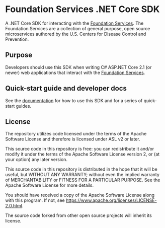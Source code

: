 # Foundation Services .NET Core SDK
A .NET Core SDK for interacting with the [Foundation Services](https://github.com/CDCGov/fdns). The Foundation Services are a collection of general purpose, open source microservices authored by the U.S. Centers for Disease Control and Prevention.

## Purpose

Developers should use this SDK when writing C# ASP.NET Core 2.1 (or newer) web applications that interact with the [Foundation Services](https://github.com/CDCGov/fdns).

## Quick-start guide and developer docs
See the [documentation](https://github.com/erik1066/fdns-dotnet-sdk/blob/master/docs/README.md) for how to use this SDK and for a series of quick-start guides.

## License
The repository utilizes code licensed under the terms of the Apache Software License and therefore is licensed under ASL v2 or later.

This source code in this repository is free: you can redistribute it and/or modify it under the terms of the Apache Software License version 2, or (at your option) any later version.

This source code in this repository is distributed in the hope that it will be useful, but WITHOUT ANY WARRANTY; without even the implied warranty of MERCHANTABILITY or FITNESS FOR A PARTICULAR PURPOSE. See the Apache Software License for more details.

You should have received a copy of the Apache Software License along with this program. If not, see https://www.apache.org/licenses/LICENSE-2.0.html.

The source code forked from other open source projects will inherit its license.